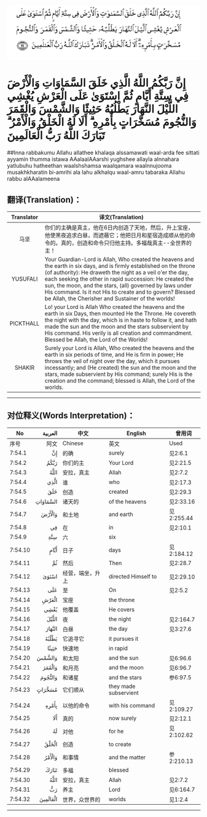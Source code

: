 ![007:054](images/007_054.gif)

# إِنَّ رَبَّكُمُ اللَّهُ الَّذِي خَلَقَ السَّمَاوَاتِ وَالْأَرْضَ فِي سِتَّةِ أَيَّامٍ ثُمَّ اسْتَوَىٰ عَلَى الْعَرْشِ يُغْشِي اللَّيْلَ النَّهَارَ يَطْلُبُهُ حَثِيثًا وَالشَّمْسَ وَالْقَمَرَ وَالنُّجُومَ مُسَخَّرَاتٍ بِأَمْرِهِ ۗ أَلَا لَهُ الْخَلْقُ وَالْأَمْرُ ۗ تَبَارَكَ اللَّهُ رَبُّ الْعَالَمِينَ 

##Inna rabbakumu Allahu allathee khalaqa alssamawati waal-arda fee sittati ayyamin thumma istawa AAalaalAAarshi yughshee allayla alnnahara yatlubuhu hatheethan waalshshamsa waalqamara waalnnujooma musakhkharatin bi-amrihi ala lahu alkhalqu waal-amru tabaraka Allahu rabbu alAAalameena 

## 翻译(Translation)：

| Translator | 译文(Translation)                                            |
| :--------: | ------------------------------------------------------------ |
|    马坚    | 你们的主确是真主，他在6日内创造了天地，然后，升上宝座，他使黑夜追求白昼，而遮蔽它；他把日月和星宿造成顺从他的命令的。真的，创造和命令只归他主持。多福哉真主--全世界的主！ |
|  YUSUFALI  | Your Guardian-Lord is Allah, Who created the heavens and the earth in six days, and is firmly established on the throne (of authority): He draweth the night as a veil o'er the day, each seeking the other in rapid succession: He created the sun, the moon, and the stars, (all) governed by laws under His command. Is it not His to create and to govern? Blessed be Allah, the Cherisher and Sustainer of the worlds! |
| PICKTHALL  | Lo! your Lord is Allah Who created the heavens and the earth in six Days, then mounted He the Throne. He covereth the night with the day, which is in haste to follow it, and hath made the sun and the moon and the stars subservient by His command. His verily is all creation and commandment. Blessed be Allah, the Lord of the Worlds! |
|   SHAKIR   | Surely your Lord is Allah, Who created the heavens and the earth in six periods of time, and He is firm in power; He throws the veil of night over the day, which it pursues incessantly; and (He created) the sun and the moon and the stars, made subservient by His command; surely His is the creation and the command; blessed is Allah, the Lord of the worlds. |

---

## 对位释义(Words Interpretation)：

| No   | العربية | 中文    | English | 曾用词 |
| ---- | ------: | ------- | ------- | ------ |
| 序号 |    阿文 | Chinese | 英文    | Used   |
| 7:54.1  | إِنَّ       | 的确             | surely                | 见2:6.1    |
| 7:54.2  | رَبَّكُمُ     | 你们的主         | Your Lord             | 见2:21.5   |
| 7:54.3  | اللَّهُ     | 安拉，真主       | Allah                 | 见2:7.2    |
| 7:54.4  | الَّذِي     | 谁               | who                   | 见2:17.3   |
| 7:54.5  | خَلَقَ      | 创造             | created               | 见2:29.3   |
| 7:54.6  | السَّمَاوَاتِ | 诸天的           | of the heavens        | 见2:33.16  |
| 7:54.7  | وَالْأَرْضَ   | 和土地           | and earth             | 见2:255.44 |
| 7:54.8  | فِي       | 在               | in                    | 见2:10.1   |
| 7:54.9  | سِتَّةِ      | 六               | six                   |            |
| 7:54.10 | أَيَّامٍ     | 日子             | days                  | 见2:184.12 |
| 7:54.11 | ثُمَّ       | 然后             | Then                  | 见2:28.7   |
| 7:54.12 | اسْتَوَىٰ    | 经营，端坐，升上 | directed Himself to   | 见2:29.10  |
| 7:54.13 | عَلَى      | 至               | On                    | 见2:5.2    |
| 7:54.14 | الْعَرْشِ    | 宝座             | the throne            |            |
| 7:54.15 | يُغْشِي     | 他覆盖           | He covers             |            |
| 7:54.16 | اللَّيْلَ    | 夜               | the night             | 见2:164.7  |
| 7:54.17 | النَّهَارَ   | 白昼             | the day               | 见3:27.6   |
| 7:54.18 | يَطْلُبُهُ    | 它追寻它         | it pursues it         |            |
| 7:54.19 | حَثِيثًا    | 快速地           | in rapid              |            |
| 7:54.20 | وَالشَّمْسَ   | 和太阳           | and the sun           | 见6:96.6   |
| 7:54.21 | وَالْقَمَرَ   | 和月亮           | and the moon          | 见6:96.7   |
| 7:54.22 | وَالنُّجُومَ  | 和诸星           | and the stars         | 参6:97.5   |
| 7:54.23 | مُسَخَّرَاتٍ   | 它们顺从         | they made subservient |            |
| 7:54.24 | بِأَمْرِهِ    | 以他的命令       | with his command      | 见2:109.27 |
| 7:54.25 | أَلَا      | 真的             | now surely            | 见2:12.1   |
| 7:54.26 | لَهُ       | 对他             | for he                | 见2:102.62 |
| 7:54.27 | الْخَلْقُ    | 创造             | to create             |            |
| 7:54.28 | وَالْأَمْرُ   | 和事情           | and the matter        | 参2:210.13 |
| 7:54.29 | تَبَارَكَ    | 多福             | blessed               |            |
| 7:54.30 | اللَّهُ     | 安拉，真主       | Allah                 | 见2:7.2    |
| 7:54.31 | رَبُّ       | 养主             | Lord                  | 见6:164.7  |
| 7:54.32 | الْعَالَمِينَ | 世界，众世界的   | worlds                | 见1:2.4    |

---